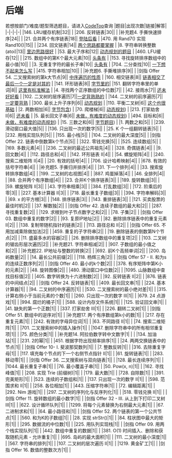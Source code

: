 # 后端
若想按部门/难度/题型筛选题目，请进入[CodeTop](https://codetop.cc)查询
|题目|出现次数|链接|解答|
|-|-|-|-|
|146. LRU缓存机制|32|[](https://leetcode-cn.com/problems/lru-cache)|  |
|206. 反转链表|30|[](https://leetcode-cn.com/problems/reverse-linked-list)| [](https://leetcode-cn.com/problems/reverse-linked-list/solution/fan-zhuan-lian-biao-by-leetcode-solution-d1k2/) |
|补充题4. 手撕快速排序|24|[](https://leetcode-cn.com/problems/sort-an-array)| [](https://txxs.github.io/mark/algo/%E6%8E%92%E5%BA%8F.html)  |
|21. 合并两个有序链表|18|[](https://leetcode-cn.com/problems/merge-two-sorted-lists)| [登陆后看](https://leetcode-cn.com/problems/merge-two-sorted-lists/submissions/) |
|470. 用 Rand7() 实现 Rand10()|15|[](https://leetcode-cn.com/problems/implement-rand10-using-rand7)|  |
|234. 回文链表|14|[](https://leetcode-cn.com/problems/palindrome-linked-list)| [两个思路都要掌握](https://txxs.github.io/record/leetcode/daimasuixiang/problems/0234.%E5%9B%9E%E6%96%87%E9%93%BE%E8%A1%A8.html#java) |
|8. 字符串转换整数 (atoi)|13|[](https://leetcode-cn.com/problems/string-to-integer-atoi)| [里边思路很好](https://leetcode-cn.com/problems/string-to-integer-atoi/submissions/) |
|53. 最大子序和|12|[](https://leetcode-cn.com/problems/maximum-subarray)| [动态规划的题目](https://leetcode-cn.com/problems/maximum-subarray/submissions/) |
|460. LFU缓存|12|[](https://leetcode-cn.com/problems/lfu-cache)|  |
|215. 数组中的第K个最大元素|10|[](https://leetcode-cn.com/problems/kth-largest-element-in-an-array)| [头条有](https://leetcode-cn.com/problems/kth-largest-element-in-an-array/) |
|153. 寻找旋转排序数组中的最小值|10|[](https://leetcode-cn.com/problems/find-minimum-in-rotated-sorted-array)|  |
|3. 无重复字符的最长子串|10|[](https://leetcode-cn.com/problems/longest-substring-without-repeating-characters)| [头条有](https://leetcode-cn.com/problems/longest-substring-without-repeating-characters/) |
|704. 二分查找|10|[](https://leetcode-cn.com/problems/binary-search)| [一下想不起来怎么写](https://leetcode-cn.com/problems/binary-search/solution/er-fen-cha-zhao-by-leetcode-solution-f0xw/) |
|415. 字符串相加|10|[](https://leetcode-cn.com/problems/add-strings)| [](https://www.bbsmax.com/A/rV57w8bE5P/) |
|补充题6. 手撕堆排序|9|[](https://leetcode-cn.com/problems/sort-an-array)|  |
|剑指 Offer 54. 二叉搜索树的第k大节点|9|[](https://leetcode-cn.com/problems/er-cha-sou-suo-shu-de-di-kda-jie-dian-lcof)| [中序遍历的性质](https://leetcode-cn.com/problems/er-cha-sou-suo-shu-de-di-kda-jie-dian-lcof/solution/mian-shi-ti-54-er-cha-sou-suo-shu-de-di-k-da-jie-d/) |
|160. 相交链表|8|[](https://leetcode-cn.com/problems/intersection-of-two-linked-lists)|  [链表相交了最后一个一定是对其的](https://programmercarl.com/%E9%9D%A2%E8%AF%95%E9%A2%9802.07.%E9%93%BE%E8%A1%A8%E7%9B%B8%E4%BA%A4.html#%E6%80%9D%E8%B7%AF) |
|141. 环形链表|8|[](https://leetcode-cn.com/problems/linked-list-cycle)|  [字节里的](https://leetcode-cn.com/problems/linked-list-cycle/)|
|151. 翻转字符串里的单词|8|[](https://leetcode-cn.com/problems/reverse-words-in-a-string)| [这里有标准解法](https://leetcode-cn.com/problems/reverse-words-in-a-string/solution/java-zi-fu-chuan-de-duo-chong-cao-zuo-xi-epov/) |
|4. 寻找两个正序数组的中位数|7|[](https://leetcode-cn.com/problems/median-of-two-sorted-arrays)|  |
|42. 接雨水|7|[](https://leetcode-cn.com/problems/trapping-rain-water)| [还未好好看](https://txxs.github.io/record/leetcode/daimasuixiang/problems/0042.%E6%8E%A5%E9%9B%A8%E6%B0%B4.html) |
|102. 二叉树的层序遍历|7|[](https://leetcode-cn.com/problems/binary-tree-level-order-traversal)|[一定背熟熟的](https://txxs.github.io/record/leetcode/daimasuixiang/problems/0102.%E4%BA%8C%E5%8F%89%E6%A0%91%E7%9A%84%E5%B1%82%E5%BA%8F%E9%81%8D%E5%8E%86.html)  |
|144. 二叉树的前序遍历|7|[](https://leetcode-cn.com/problems/binary-tree-preorder-traversal)| [一定要背熟](https://txxs.github.io/record/leetcode/daimasuixiang/problems/%E4%BA%8C%E5%8F%89%E6%A0%91%E7%9A%84%E9%80%92%E5%BD%92%E9%81%8D%E5%8E%86.html) |
|300. 最长上升子序列|6|[](https://leetcode-cn.com/problems/longest-increasing-subsequence)| [动态规划](https://txxs.github.io/record/leetcode/daimasuixiang/problems/0300.%E6%9C%80%E9%95%BF%E4%B8%8A%E5%8D%87%E5%AD%90%E5%BA%8F%E5%88%97.html#%E6%80%9D%E8%B7%AF) |
|110. 平衡二叉树|6|[](https://leetcode-cn.com/problems/balanced-binary-tree)| [这个也很基础](https://leetcode-cn.com/problems/balanced-binary-tree/solution/zi-ding-xiang-xia-he-zi-di-xiang-shang-by-powcai/) |
|2. 两数相加|6|[](https://leetcode-cn.com/problems/add-two-numbers)| [字节包含](https://leetcode-cn.com/problems/add-two-numbers/)) |
|70. 爬楼梯|6|[](https://leetcode-cn.com/problems/climbing-stairs)| [动态规划](https://leetcode-cn.com/problems/climbing-stairs/submissions/)) |
|213. 打家劫舍 II|6|[](https://leetcode-cn.com/problems/house-robber-ii)| [还未看](https://txxs.github.io/record/leetcode/daimasuixiang/problems/0213.%E6%89%93%E5%AE%B6%E5%8A%AB%E8%88%8DII.html#%E6%80%9D%E8%B7%AF) |
|5. 最长回文子串|6|[](https://leetcode-cn.com/problems/longest-palindromic-substring)| [未做，有难度的动态规划](https://txxs.github.io/record/leetcode/daimasuixiang/problems/0516.%E6%9C%80%E9%95%BF%E5%9B%9E%E6%96%87%E5%AD%90%E5%BA%8F%E5%88%97.html#%E6%80%9D%E8%B7%AF)) |
|494. 目标和|6|[](https://leetcode-cn.com/problems/target-sum)| [未做，有难度的动态规划](https://txxs.github.io/record/leetcode/daimasuixiang/problems/0494.%E7%9B%AE%E6%A0%87%E5%92%8C.html#%E5%8A%A8%E6%80%81%E8%A7%84%E5%88%92)) |
|15. 三数之和|6|[](https://leetcode-cn.com/problems/3sum)| [字节题目](https://leetcode-cn.com/problems/3sum/)) |
|1. 两数之和|5|[](https://leetcode-cn.com/problems/two-sum)|  |
|239. 滑动窗口最大值|5|[](https://leetcode-cn.com/problems/sliding-window-maximum)|  |
|136. 只出现一次的数字|5|[](https://leetcode-cn.com/problems/single-number)|  |
|25. K 个一组翻转链表|5|[](https://leetcode-cn.com/problems/reverse-nodes-in-k-group)|  |
|232. 用栈实现队列|5|[](https://leetcode-cn.com/problems/implement-queue-using-stacks)|  |
|155. 最小栈|5|[](https://leetcode-cn.com/problems/min-stack)|  |
|104. 二叉树的最大深度|5|[](https://leetcode-cn.com/problems/maximum-depth-of-binary-tree)|  |
|剑指 Offer 22. 链表中倒数第k个节点|5|[](https://leetcode-cn.com/problems/lian-biao-zhong-dao-shu-di-kge-jie-dian-lcof)|  |
|322. 零钱兑换|5|[](https://leetcode-cn.com/problems/coin-change)|  |
|525. 连续数组|5|[](https://leetcode-cn.com/problems/contiguous-array)|  |
|169. 多数元素|4|[](https://leetcode-cn.com/problems/majority-element)|  |
|236. 二叉树的最近公共祖先|4|[](https://leetcode-cn.com/problems/lowest-common-ancestor-of-a-binary-tree)|  |
|328. 奇偶链表|4|[](https://leetcode-cn.com/problems/odd-even-linked-list)|  |
|9. 回文数|4|[](https://leetcode-cn.com/problems/palindrome-number)|  |
|112. 路径总和|4|[](https://leetcode-cn.com/problems/path-sum)|  |
|142. 环形链表 II|4|[](https://leetcode-cn.com/problems/linked-list-cycle-ii)|  |
|54. 螺旋矩阵|4|[](https://leetcode-cn.com/problems/spiral-matrix)|  |
|240. 搜索二维矩阵 II|4|[](https://leetcode-cn.com/problems/search-a-2d-matrix-ii)|  |
|20. 有效的括号|4|[](https://leetcode-cn.com/problems/valid-parentheses)|  |
|706. 设计哈希映射|4|[](https://leetcode-cn.com/problems/design-hashmap)|  |
|678. 有效的括号字符串|4|[](https://leetcode-cn.com/problems/valid-parenthesis-string)|  |
|补充题5. 手撕归并排序|4|[](https://leetcode-cn.com/problems/sort-an-array)|  |
|31. 下一个排列|4|[](https://leetcode-cn.com/problems/next-permutation)|  |
|33. 搜索旋转排序数组|4|[](https://leetcode-cn.com/problems/search-in-rotated-sorted-array)|  |
|199. 二叉树的右视图|4|[](https://leetcode-cn.com/problems/binary-tree-right-side-view)|  |
|887. 鸡蛋掉落|4|[](https://leetcode-cn.com/problems/super-egg-drop)|  |
|46. 全排列|4|[](https://leetcode-cn.com/problems/permutations)|  |
|88. 合并两个有序数组|4|[](https://leetcode-cn.com/problems/merge-sorted-array)|  |
|23. 合并K个排序链表|3|[](https://leetcode-cn.com/problems/merge-k-sorted-lists)|  |
|189. 旋转数组|3|[](https://leetcode-cn.com/problems/rotate-array)|  |
|59. 螺旋矩阵 II|3|[](https://leetcode-cn.com/problems/spiral-matrix-ii)|  |
|43. 字符串相乘|3|[](https://leetcode-cn.com/problems/multiply-strings)|  |
|384. 打乱数组|3|[](https://leetcode-cn.com/problems/shuffle-an-array)|  |
|172. 阶乘后的零|3|[](https://leetcode-cn.com/problems/factorial-trailing-zeroes)|  |
|227. 基本计算器 II|3|[](https://leetcode-cn.com/problems/basic-calculator-ii)|  |
|718. 最长重复子数组|3|[](https://leetcode-cn.com/problems/maximum-length-of-repeated-subarray)|  |
|394. 字符串解码|3|[](https://leetcode-cn.com/problems/decode-string)|  |
|69. x 的平方根|3|[](https://leetcode-cn.com/problems/sqrtx)|  |
|148. 排序链表|3|[](https://leetcode-cn.com/problems/sort-list)|  |
|143. 重排链表|3|[](https://leetcode-cn.com/problems/reorder-list)|  |
|121. 买卖股票的最佳时机|2|[](https://leetcode-cn.com/problems/best-time-to-buy-and-sell-stock)|  |
|37. 解数独|2|[](https://leetcode-cn.com/problems/sudoku-solver)|  |
|剑指 Offer 42. 连续子数组的最大和|2|[](https://leetcode-cn.com/problems/lian-xu-zi-shu-zu-de-zui-da-he-lcof)|  |
|287. 寻找重复数|2|[](https://leetcode-cn.com/problems/find-the-duplicate-number)|  |
|129. 求根到叶子节点数字之和|2|[](https://leetcode-cn.com/problems/sum-root-to-leaf-numbers)|  |
|78. 子集|2|[](https://leetcode-cn.com/problems/subsets)|  |
|剑指 Offer 03. 数组中重复的数字|2|[](https://leetcode-cn.com/problems/shu-zu-zhong-zhong-fu-de-shu-zi-lcof)|  |
|93. 复原IP地址|2|[](https://leetcode-cn.com/problems/restore-ip-addresses)|  |
|82. 删除排序链表中的重复元素 II|2|[](https://leetcode-cn.com/problems/remove-duplicates-from-sorted-list-ii)|  |
|138. 复制带随机指针的链表|2|[](https://leetcode-cn.com/problems/copy-list-with-random-pointer)|  |
|113. 路径总和 II|2|[](https://leetcode-cn.com/problems/path-sum-ii)|  |
|剑指 Offer 65. 不用加减乘除做加法|2|[](https://leetcode-cn.com/problems/bu-yong-jia-jian-cheng-chu-zuo-jia-fa-lcof)|  |
|459. 重复的子字符串|2|[](https://leetcode-cn.com/problems/repeated-substring-pattern)|  |
|19. 删除链表的倒数第N个节点|2|[](https://leetcode-cn.com/problems/remove-nth-node-from-end-of-list)|  |
|11. 盛最多水的容器|2|[](https://leetcode-cn.com/problems/container-with-most-water)|  |
|26. 删除排序数组中的重复项|2|[](https://leetcode-cn.com/problems/remove-duplicates-from-sorted-array)|  |
|103. 二叉树的锯齿形层次遍历|2|[](https://leetcode-cn.com/problems/binary-tree-zigzag-level-order-traversal)|  |
|补充题21. 字符串相减|2|[](https://mp.weixin.qq.com/s/kCue4c0gnLSw0HosFl_t7w)|  |
|907. 子数组的最小值之和|2|[](https://leetcode-cn.com/problems/sum-of-subarray-minimums)|  |
|补充题22. IP地址与整数的转换|2|[](https://mp.weixin.qq.com/s/u-RahFTB3JIqND41HqtotQ)|  |
|692. 前K个高频单词|2|[](https://leetcode-cn.com/problems/top-k-frequent-words)|  |
|200. 岛屿数量|2|[](https://leetcode-cn.com/problems/number-of-islands)|  |
|14. 最长公共前缀|2|[](https://leetcode-cn.com/problems/longest-common-prefix)|  |
|118. 杨辉三角|2|[](https://leetcode-cn.com/problems/pascals-triangle)|  |
|剑指 Offer 57 - II. 和为s的连续正数序列|2|[](https://leetcode-cn.com/problems/he-wei-sde-lian-xu-zheng-shu-xu-lie-lcof)|  |
|剑指 Offer 40. 最小的k个数|2|[](https://leetcode-cn.com/problems/zui-xiao-de-kge-shu-lcof)|  |
|378. 有序矩阵中第K小的元素|2|[](https://leetcode-cn.com/problems/kth-smallest-element-in-a-sorted-matrix)|  |
|48. 旋转图像|2|[](https://leetcode-cn.com/problems/rotate-image)|  |
|480. 滑动窗口中位数|2|[](https://leetcode-cn.com/problems/sliding-window-median)|  |
|1095. 山脉数组中查找目标值|2|[](https://leetcode-cn.com/problems/find-in-mountain-array)|  |
|405. 数字转换为十六进制数|2|[](https://leetcode-cn.com/problems/convert-a-number-to-hexadecimal)|  |
|92. 反转链表 II|2|[](https://leetcode-cn.com/problems/reverse-linked-list-ii)|  |
|876. 链表的中间结点|2|[](https://leetcode-cn.com/problems/middle-of-the-linked-list)|  |
|剑指 Offer 24. 反转链表|1|[](https://leetcode-cn.com/problems/fan-zhuan-lian-biao-lcof)|  |
|409. 最长回文串|1|[](https://leetcode-cn.com/problems/longest-palindrome)|  |
|224. 基本计算器|1|[](https://leetcode-cn.com/problems/basic-calculator)|  |
|94. 二叉树的中序遍历|1|[](https://leetcode-cn.com/problems/binary-tree-inorder-traversal)|  |
|530. 二叉搜索树的最小绝对差|1|[](https://leetcode-cn.com/problems/minimum-absolute-difference-in-bst)|  |
|315. 计算右侧小于当前元素的个数|1|[](https://leetcode-cn.com/problems/count-of-smaller-numbers-after-self)|  |
|260. 只出现一次的数字 III|1|[](https://leetcode-cn.com/problems/single-number-iii)|  |
|679. 24 点游戏|1|[](https://leetcode-cn.com/problems/24-game)|  |
|994. 腐烂的橘子|1|[](https://leetcode-cn.com/problems/rotting-oranges)|  |
|588. 设计内存文件系统|1|[](https://leetcode-cn.com/problems/design-in-memory-file-system)|  |
|125. 验证回文串|1|[](https://leetcode-cn.com/problems/valid-palindrome)|  |
|41. 缺失的第一个正数|1|[](https://leetcode-cn.com/problems/first-missing-positive)|  |
|337. 打家劫舍 III|1|[](https://leetcode-cn.com/problems/house-robber-iii)|  |
|226. 翻转二叉树|1|[](https://leetcode-cn.com/problems/invert-binary-tree)|  |
|剑指 Offer 51. 数组中的逆序对|1|[](https://leetcode-cn.com/problems/shu-zu-zhong-de-ni-xu-dui-lcof)|  |
|补充题17. 两个有序数组第k小的数|1||  |
|217. 存在重复元素|1|[](https://leetcode-cn.com/problems/contains-duplicate)|  |
|242. 有效的字母异位词|1|[](https://leetcode-cn.com/problems/valid-anagram)|  |
|63. 不同路径 II|1|[](https://leetcode-cn.com/problems/unique-paths-ii)|  |
|74. 搜索二维矩阵|1|[](https://leetcode-cn.com/problems/search-a-2d-matrix)|  |
|701. 二叉搜索树中的插入操作|1|[](https://leetcode-cn.com/problems/insert-into-a-binary-search-tree)|  |
|1047. 删除字符串中的所有相邻重复项|1|[](https://leetcode-cn.com/problems/remove-all-adjacent-duplicates-in-string)|  |
|75. 颜色分类|1|[](https://leetcode-cn.com/problems/sort-colors)|  |
|补充题14. 阿拉伯数字转中文数字|1| |  |
|134. 加油站|1|[](https://leetcode-cn.com/problems/gas-station)|  |
|231. 2的幂|1|[](https://leetcode-cn.com/problems/power-of-two)|  |
|451. 根据字符出现频率排序|1|[](https://leetcode-cn.com/problems/sort-characters-by-frequency)|  |
|24. 两两交换链表中的节点|1|[](https://leetcode-cn.com/problems/swap-nodes-in-pairs)|  |
|剑指 Offer 10- I. 斐波那契数列|1|[](https://leetcode-cn.com/problems/fei-bo-na-qi-shu-lie-lcof)|  |
|7. 整数反转|1|[](https://leetcode-cn.com/problems/reverse-integer)|  |
|316. 去除重复字母|1|[](https://leetcode-cn.com/problems/remove-duplicate-letters)|  |
|117. 填充每个节点的下一个右侧节点指针 II|1|[](https://leetcode-cn.com/problems/populating-next-right-pointers-in-each-node-ii)|  |
|61. 旋转链表|1|[](https://leetcode-cn.com/problems/rotate-list)|  |
|283. 移动零|1|[](https://leetcode-cn.com/problems/move-zeroes)|  |
|剑指 Offer 36. 二叉搜索树与双向链表|1|[](https://leetcode-cn.com/problems/er-cha-sou-suo-shu-yu-shuang-xiang-lian-biao-lcof)|  |
|128. 最长连续序列|1|[](https://leetcode-cn.com/problems/longest-consecutive-sequence)|  |
|1044. 最长重复子串|1|[](https://leetcode-cn.com/problems/longest-duplicate-substring)|  |
|76. 最小覆盖子串|1|[](https://leetcode-cn.com/problems/minimum-window-substring)|  |
|50. Pow(x, n)|1|[](https://leetcode-cn.com/problems/powx-n)|  |
|162. 寻找峰值|1|[](https://leetcode-cn.com/problems/find-peak-element)|  |
|208. 实现 Trie (前缀树)|1|[](https://leetcode-cn.com/problems/implement-trie-prefix-tree)|  |
|179. 最大数|1|[](https://leetcode-cn.com/problems/largest-number)|  |
|728. 自除数|1|[](https://leetcode-cn.com/problems/self-dividing-numbers)|  |
|391. 完美矩形|1|[](https://leetcode-cn.com/problems/perfect-rectangle)|  |
|523. 连续的子数组和|1|[](https://leetcode-cn.com/problems/continuous-subarray-sum)|  |
|137. 只出现一次的数字 II|1|[](https://leetcode-cn.com/problems/single-number-ii)|  |
|598. 范围求和 II|1|[](https://leetcode-cn.com/problems/range-addition-ii)|  |
|258. 各位相加|1|[](https://leetcode-cn.com/problems/add-digits)|  |
|443. 压缩字符串|1|[](https://leetcode-cn.com/problems/string-compression)|  |
|72. 编辑距离|1|[](https://leetcode-cn.com/problems/edit-distance)|  |
|292. Nim 游戏|1|[](https://leetcode-cn.com/problems/nim-game)|  |
|297. 二叉树的序列化与反序列化|1|[](https://leetcode-cn.com/problems/serialize-and-deserialize-binary-tree)|  |
|518. 零钱兑换 II|1|[](https://leetcode-cn.com/problems/coin-change-2)|  |
|剑指 Offer 11. 旋转数组的最小数字|1|[](https://leetcode-cn.com/problems/xuan-zhuan-shu-zu-de-zui-xiao-shu-zi-lcof)|  |
|剑指 Offer 32 - III. 从上到下打印二叉树 III|1|[](https://leetcode-cn.com/problems/cong-shang-dao-xia-da-yin-er-cha-shu-iii-lcof)|  |
|622. 设计循环队列|1|[](https://leetcode-cn.com/problems/design-circular-queue)|  |
|1299. 将每个元素替换为右侧最大元素|1|[](https://leetcode-cn.com/problems/replace-elements-with-greatest-element-on-right-side)|  |
|67. 二进制求和|1|[](https://leetcode-cn.com/problems/add-binary)|  |
|64. 最小路径和|1|[](https://leetcode-cn.com/problems/minimum-path-sum)|  |
|剑指 Offer 52. 两个链表的第一个公共节点|1|[](https://leetcode-cn.com/problems/liang-ge-lian-biao-de-di-yi-ge-gong-gong-jie-dian-lcof)|  |
|560. 和为K的子数组|1|[](https://leetcode-cn.com/problems/subarray-sum-equals-k)|  |
|28. 实现 strStr()|1|[](https://leetcode-cn.com/problems/implement-strstr)|  |
|84. 柱状图中最大的矩形|1|[](https://leetcode-cn.com/problems/largest-rectangle-in-histogram)|  |
|295. 数据流的中位数|1|[](https://leetcode-cn.com/problems/find-median-from-data-stream)|  |
|225. 用队列实现栈|1|[](https://leetcode-cn.com/problems/implement-stack-using-queues)|  |
|剑指 Offer 09. 用两个栈实现队列|1|[](https://leetcode-cn.com/problems/yong-liang-ge-zhan-shi-xian-dui-lie-lcof)|  |
|442. 数组中重复的数据|1|[](https://leetcode-cn.com/problems/find-all-duplicates-in-an-array)|  |
|381. O(1) 时间插入、删除和获取随机元素 - 允许重复|1|[](https://leetcode-cn.com/problems/insert-delete-getrandom-o1-duplicates-allowed)|  |
|695. 岛屿的最大面积|1|[](https://leetcode-cn.com/problems/max-area-of-island)|  |
|111. 二叉树的最小深度|1|[](https://leetcode-cn.com/problems/minimum-depth-of-binary-tree)|  |
|567. 字符串的排列|1|[](https://leetcode-cn.com/problems/permutation-in-string)|  |
|107. 二叉树的层次遍历 II|1|[](https://leetcode-cn.com/problems/binary-tree-level-order-traversal-ii)|  |
|1219. 黄金矿工|1|[](https://leetcode-cn.com/problems/path-with-maximum-gold)|  |
|剑指 Offer 16. 数值的整数次方|1|[](https://leetcode-cn.com/problems/shu-zhi-de-zheng-shu-ci-fang-lcof)|  |